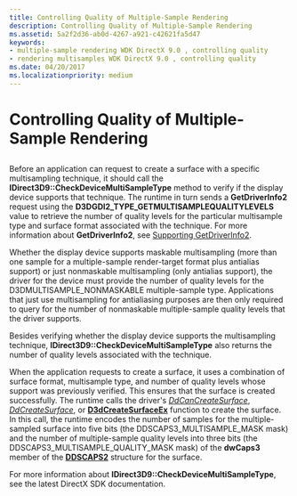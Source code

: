 ```yaml
---
title: Controlling Quality of Multiple-Sample Rendering
description: Controlling Quality of Multiple-Sample Rendering
ms.assetid: 5a2f2d36-ab0d-4267-a921-c42621fa5d47
keywords:
- multiple-sample rendering WDK DirectX 9.0 , controlling quality
- rendering multisamples WDK DirectX 9.0 , controlling quality
ms.date: 04/20/2017
ms.localizationpriority: medium
---
```


# Controlling Quality of Multiple-Sample Rendering


## <span id="ddk_controlling_quality_of_multiple_sample_rendering_gg"></span><span id="DDK_CONTROLLING_QUALITY_OF_MULTIPLE_SAMPLE_RENDERING_GG"></span>


Before an application can request to create a surface with a specific multisampling technique, it should call the **IDirect3D9::CheckDeviceMultiSampleType** method to verify if the display device supports that technique. The runtime in turn sends a **GetDriverInfo2** request using the **D3DGDI2\_TYPE\_GETMULTISAMPLEQUALITYLEVELS** value to retrieve the number of quality levels for the particular multisample type and surface format associated with the technique. For more information about **GetDriverInfo2**, see [Supporting GetDriverInfo2](supporting-getdriverinfo2.md).

Whether the display device supports maskable multisampling (more than one sample for a multiple-sample render-target format plus antialias support) or just nonmaskable multisampling (only antialias support), the driver for the device must provide the number of quality levels for the D3DMULTISAMPLE\_NONMASKABLE multiple-sample type. Applications that just use multisampling for antialiasing purposes are then only required to query for the number of nonmaskable multiple-sample quality levels that the driver supports.

Besides verifying whether the display device supports the multisampling technique, **IDirect3D9::CheckDeviceMultiSampleType** also returns the number of quality levels associated with the technique.

When the application requests to create a surface, it uses a combination of surface format, multisample type, and number of quality levels whose support was previously verified. This ensures that the surface is created successfully. The runtime calls the driver's [*DdCanCreateSurface*](https://msdn.microsoft.com/library/windows/hardware/ff549213), [*DdCreateSurface*](https://msdn.microsoft.com/library/windows/hardware/ff549263), or [**D3dCreateSurfaceEx**](https://msdn.microsoft.com/library/windows/hardware/ff542840) function to create the surface. In this call, the runtime encodes the number of samples for the multiple-sampled surface into five bits (the DDSCAPS3\_MULTISAMPLE\_MASK mask) and the number of multiple-sample quality levels into three bits (the DDSCAPS3\_MULTISAMPLE\_QUALITY\_MASK mask) of the **dwCaps3** member of the [**DDSCAPS2**](https://msdn.microsoft.com/library/windows/hardware/ff550292) structure for the surface.

For more information about **IDirect3D9::CheckDeviceMultiSampleType**, see the latest DirectX SDK documentation.

 

 





